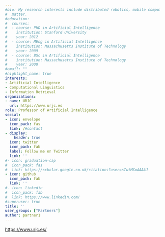 ```yaml
---
#bio: My research interests include distributed robotics, mobile computing and programmable
#  matter.
#education:
#  courses:
#  - course: PhD in Artificial Intelligence
#    institution: Stanford University
#    year: 2012
#  - course: MEng in Artificial Intelligence
#    institution: Massachusetts Institute of Technology
#    year: 2009
#  - course: BSc in Artificial Intelligence
#    institution: Massachusetts Institute of Technology
#    year: 2008
#email: ""
#highlight_name: true
interests:
- Artificial Intelligence
- Computational Linguistics
- Information Retrieval
organizations:
- name: URJC
  url: https://www.urjc.es
role: Professor of Artificial Intelligence
social:
- icon: envelope
  icon_pack: fas
  link: /#contact
- display:
    header: true
  icon: twitter
  icon_pack: fab
  label: Follow me on Twitter
  link: ''
#- icon: graduation-cap
#  icon_pack: fas
#  link: https://scholar.google.co.uk/citations?user=sIwtMXoAAAAJ
- icon: github
  icon_pack: fab
  link: ''
#- icon: linkedin
#  icon_pack: fab
#  link: https://www.linkedin.com/
#superuser: true
title: ''
user_groups: ["Partners"]
author: partner1
---
```


<https://www.urjc.es/>


<!--{{< icon name="download" pack="fas" >}} Download my {{< staticref "uploads/resume.pdf" "newtab" >}}resumé{{< /staticref >}}.-->

